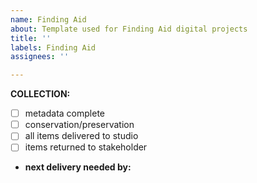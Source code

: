 ```yaml
---
name: Finding Aid
about: Template used for Finding Aid digital projects
title: ''
labels: Finding Aid
assignees: ''

---
```


**COLLECTION:** 
- [ ] metadata complete
- [ ] conservation/preservation
- [ ] all items delivered to studio
- [ ] items returned to stakeholder
* **next delivery needed by:**
